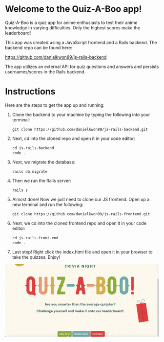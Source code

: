 # Welcome to the Quiz-A-Boo app!

Quiz-A-Boo is a quiz app for anime enthusiasts to test their anime knowledge in varying difficulties. Only the highest scores make the leaderboard!

This app was created using a JavaScript frontend and a Rails backend. The backend repo can be found here:

https://github.com/danielkwon89/js-rails-backend

The app utilizes an external API for quiz questions and answers and persists usernames/scores in the Rails backend.

# Instructions

Here are the steps to get the app up and running:

1. Clone the backend to your machine by typing the following into your terminal:

       git clone https://github.com/danielkwon89/js-rails-backend.git
       
2. Next, cd into the cloned repo and open it in your code editor:

       cd js-rails-backend
       code .
       
3. Next, we migrate the database:

       rails db:migrate
  
4. Then we run the Rails server:

       rails s
       
5. Almost done! Now we just need to clone our JS frontend. Open up a new terminal and run the following:

       git clone https://github.com/danielkwon89/js-rails-frontend.git
      
6. Next, we cd into the cloned frontend repo and open it in your code editor:

       cd js-rails-front-end
       code .
     
7. Last step! Right click the index.html file and open it in your browser to take the quizzes. Enjoy!

![quiz-a-boo gif](https://github.com/danielkwon89/js-rails-frontend/blob/1420fc178d7a37226b80ca9d43b566292a2a845f/quiz-a-boo%20gif.gif)
